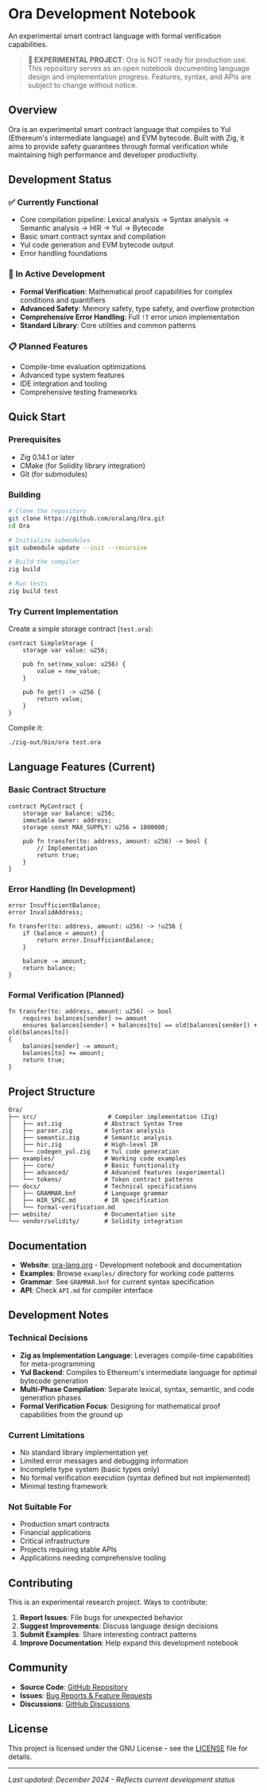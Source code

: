 # Ora Development Notebook

An experimental smart contract language with formal verification capabilities.

> **🚧 EXPERIMENTAL PROJECT**: Ora is NOT ready for production use. This repository serves as an open notebook documenting language design and implementation progress. Features, syntax, and APIs are subject to change without notice.

## Overview

Ora is an experimental smart contract language that compiles to Yul (Ethereum's intermediate language) and EVM bytecode. Built with Zig, it aims to provide safety guarantees through formal verification while maintaining high performance and developer productivity.

## Development Status

### ✅ Currently Functional
- Core compilation pipeline: Lexical analysis → Syntax analysis → Semantic analysis → HIR → Yul → Bytecode
- Basic smart contract syntax and compilation
- Yul code generation and EVM bytecode output
- Error handling foundations

### 🚧 In Active Development
- **Formal Verification**: Mathematical proof capabilities for complex conditions and quantifiers
- **Advanced Safety**: Memory safety, type safety, and overflow protection
- **Comprehensive Error Handling**: Full `!T` error union implementation
- **Standard Library**: Core utilities and common patterns

### 📋 Planned Features
- Compile-time evaluation optimizations
- Advanced type system features
- IDE integration and tooling
- Comprehensive testing frameworks

## Quick Start

### Prerequisites

- Zig 0.14.1 or later
- CMake (for Solidity library integration)
- Git (for submodules)

### Building

```bash
# Clone the repository
git clone https://github.com/oralang/Ora.git
cd Ora

# Initialize submodules
git submodule update --init --recursive

# Build the compiler
zig build

# Run tests
zig build test
```

### Try Current Implementation

Create a simple storage contract (`test.ora`):

```ora
contract SimpleStorage {
    storage var value: u256;
    
    pub fn set(new_value: u256) {
        value = new_value;
    }
    
    pub fn get() -> u256 {
        return value;
    }
}
```

Compile it:

```bash
./zig-out/bin/ora test.ora
```

## Language Features (Current)

### Basic Contract Structure
```ora
contract MyContract {
    storage var balance: u256;
    immutable owner: address;
    storage const MAX_SUPPLY: u256 = 1000000;
    
    pub fn transfer(to: address, amount: u256) -> bool {
        // Implementation
        return true;
    }
}
```

### Error Handling (In Development)
```ora
error InsufficientBalance;
error InvalidAddress;

fn transfer(to: address, amount: u256) -> !u256 {
    if (balance < amount) {
        return error.InsufficientBalance;
    }
    
    balance -= amount;
    return balance;
}
```

### Formal Verification (Planned)
```ora
fn transfer(to: address, amount: u256) -> bool
    requires balances[sender] >= amount
    ensures balances[sender] + balances[to] == old(balances[sender]) + old(balances[to])
{
    balances[sender] -= amount;
    balances[to] += amount;
    return true;
}
```

## Project Structure

```
Ora/
├── src/                    # Compiler implementation (Zig)
│   ├── ast.zig            # Abstract Syntax Tree
│   ├── parser.zig         # Syntax analysis
│   ├── semantic.zig       # Semantic analysis
│   ├── hir.zig            # High-level IR
│   └── codegen_yul.zig    # Yul code generation
├── examples/              # Working code examples
│   ├── core/              # Basic functionality
│   ├── advanced/          # Advanced features (experimental)
│   └── tokens/            # Token contract patterns
├── docs/                  # Technical specifications
│   ├── GRAMMAR.bnf        # Language grammar
│   ├── HIR_SPEC.md        # IR specification
│   └── formal-verification.md
├── website/               # Documentation site
└── vendor/solidity/       # Solidity integration
```

## Documentation

- **Website**: [ora-lang.org](https://ora-lang.org) - Development notebook and documentation
- **Examples**: Browse `examples/` directory for working code patterns
- **Grammar**: See `GRAMMAR.bnf` for current syntax specification
- **API**: Check `API.md` for compiler interface

## Development Notes

### Technical Decisions

- **Zig as Implementation Language**: Leverages compile-time capabilities for meta-programming
- **Yul Backend**: Compiles to Ethereum's intermediate language for optimal bytecode generation
- **Multi-Phase Compilation**: Separate lexical, syntax, semantic, and code generation phases
- **Formal Verification Focus**: Designing for mathematical proof capabilities from the ground up

### Current Limitations

- No standard library implementation yet
- Limited error messages and debugging information
- Incomplete type system (basic types only)
- No formal verification execution (syntax defined but not implemented)
- Minimal testing framework

### Not Suitable For

- Production smart contracts
- Financial applications
- Critical infrastructure
- Projects requiring stable APIs
- Applications needing comprehensive tooling

## Contributing

This is an experimental research project. Ways to contribute:

1. **Report Issues**: File bugs for unexpected behavior
2. **Suggest Improvements**: Discuss language design decisions
3. **Submit Examples**: Share interesting contract patterns
4. **Improve Documentation**: Help expand this development notebook

## Community

- **Source Code**: [GitHub Repository](https://github.com/oralang/Ora)
- **Issues**: [Bug Reports & Feature Requests](https://github.com/oralang/Ora/issues)
- **Discussions**: [GitHub Discussions](https://github.com/oralang/Ora/discussions)

## License

This project is licensed under the GNU License - see the [LICENSE](LICENSE) file for details.

---

*Last updated: December 2024 - Reflects current development status*